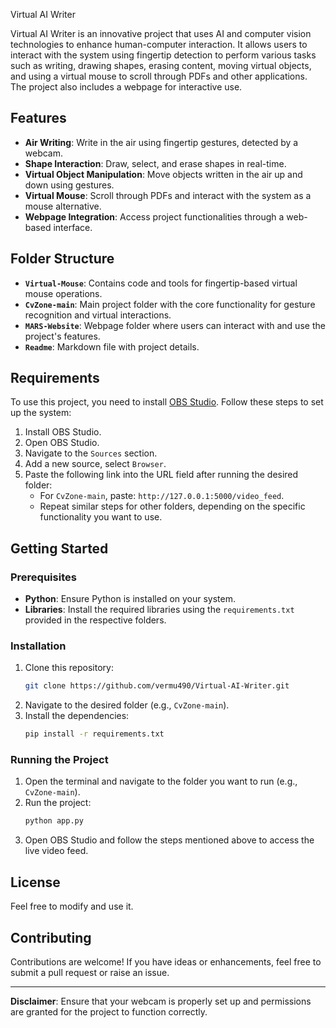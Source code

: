 Virtual AI Writer

Virtual AI Writer is an innovative project that uses AI and computer vision technologies to enhance human-computer interaction. It allows users to interact with the system using fingertip detection to perform various tasks such as writing, drawing shapes, erasing content, moving virtual objects, and using a virtual mouse to scroll through PDFs and other applications. The project also includes a webpage for interactive use.

## Features
- **Air Writing**: Write in the air using fingertip gestures, detected by a webcam.
- **Shape Interaction**: Draw, select, and erase shapes in real-time.
- **Virtual Object Manipulation**: Move objects written in the air up and down using gestures.
- **Virtual Mouse**: Scroll through PDFs and interact with the system as a mouse alternative.
- **Webpage Integration**: Access project functionalities through a web-based interface.

## Folder Structure
- **`Virtual-Mouse`**: Contains code and tools for fingertip-based virtual mouse operations.
- **`CvZone-main`**: Main project folder with the core functionality for gesture recognition and virtual interactions.
- **`MARS-Website`**: Webpage folder where users can interact with and use the project's features.
- **`Readme`**: Markdown file with project details.

## Requirements
To use this project, you need to install [OBS Studio](https://obsproject.com/download). Follow these steps to set up the system:
1. Install OBS Studio.
2. Open OBS Studio.
3. Navigate to the `Sources` section.
4. Add a new source, select `Browser`.
5. Paste the following link into the URL field after running the desired folder:
   - For `CvZone-main`, paste: `http://127.0.0.1:5000/video_feed`.
   - Repeat similar steps for other folders, depending on the specific functionality you want to use.

## Getting Started
### Prerequisites
- **Python**: Ensure Python is installed on your system.
- **Libraries**: Install the required libraries using the `requirements.txt` provided in the respective folders.

### Installation
1. Clone this repository:
   ```bash
   git clone https://github.com/vermu490/Virtual-AI-Writer.git
   ```
2. Navigate to the desired folder (e.g., `CvZone-main`).
3. Install the dependencies:
   ```bash
   pip install -r requirements.txt
   ```

### Running the Project
1. Open the terminal and navigate to the folder you want to run (e.g., `CvZone-main`).
2. Run the project:
   ```bash
   python app.py
   ```
3. Open OBS Studio and follow the steps mentioned above to access the live video feed.

## License
Feel free to modify and use it.

## Contributing
Contributions are welcome! If you have ideas or enhancements, feel free to submit a pull request or raise an issue.

---

**Disclaimer**: Ensure that your webcam is properly set up and permissions are granted for the project to function correctly.
